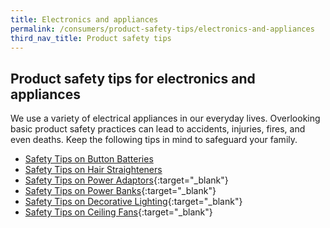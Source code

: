 ```yaml
---
title: Electronics and appliances
permalink: /consumers/product-safety-tips/electronics-and-appliances
third_nav_title: Product safety tips
---
```


## Product safety tips for electronics and appliances

We use a variety of electrical appliances in our everyday lives. Overlooking basic product safety practices can lead to accidents, injuries, fires, and even deaths. Keep the following tips in mind to safeguard your family.

* [Safety Tips on Button Batteries](/safety-tips-on-button-batteries)
* [Safety Tips on Hair Straighteners](/safety-tips-on-hair-straighteners)
* [Safety Tips on Power Adaptors](/safety-tips-on-power-adaptors){:target="_blank"}
* [Safety Tips on Power Banks](/safety-tips-on-power-banks){:target="_blank"}
* [Safety Tips on Decorative Lighting](/safety-tips-on-decorative-lighting){:target="_blank"}
* [Safety Tips on Ceiling Fans](/safety-tips-on-ceiling-fans){:target="_blank"}
